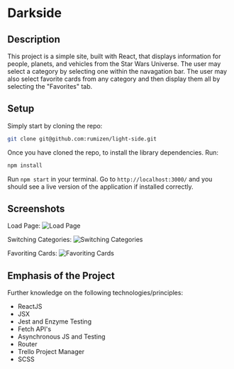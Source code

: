 # Darkside

## Description

This project is a simple site, built with React, that displays information for people, planets, and vehicles from the Star Wars Universe. The user may select a category by selecting one within the navagation bar. The user may also select favorite cards from any category and then display them all by selecting the "Favorites" tab.

## Setup

Simply start by cloning the repo:

```bash
git clone git@github.com:rumizen/light-side.git
```

Once you have cloned the repo, to install the library dependencies. Run:

```bash
npm install
```

Run `npm start` in your terminal. Go to `http://localhost:3000/` and you should see a live version of the application if installed correctly.

## Screenshots

Load Page:
![Load Page](https://media.giphy.com/media/Ynqx02O7Aot8CIbfjG/giphy.gif)


Switching Categories:
![Switching Categories](https://media.giphy.com/media/lQ0JhltaNRj1DKwv3u/giphy.gif)


Favoriting Cards:
![Favoriting Cards](https://media.giphy.com/media/gfqqp1L4OBsYjdsVcw/giphy.gif)

## Emphasis of the Project

Further knowledge on the following technologies/principles:

- ReactJS
- JSX
- Jest and Enzyme Testing
- Fetch API's
- Asynchronous JS and Testing
- Router
- Trello Project Manager
- SCSS
